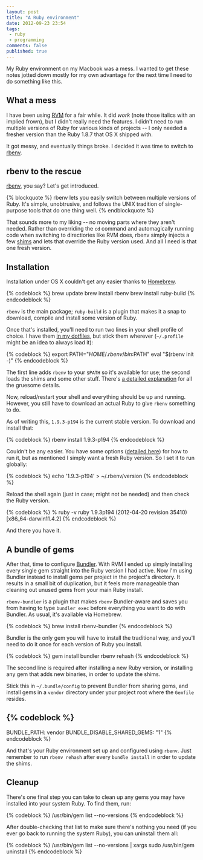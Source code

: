 ```yaml
---
layout: post
title: "A Ruby environment"
date: 2012-09-23 23:54
tags:
 - ruby
 - programming
comments: false
published: true
---
```


My Ruby environment on my Macbook was a mess. I wanted to get these notes jotted down mostly for my own advantage for the next time I need to do something like this.

<!-- more -->

## What a mess ##

I have been using [RVM](https://rvm.io/) for a fair while. It did _work_ (note those italics with an implied frown), but I didn't really need the features. I didn't need to run multiple versions of Ruby for various kinds of projects -- I only needed a fresher version than the Ruby 1.8.7 that OS X shipped with.

It got messy, and eventually things broke. I decided it was time to switch to [rbenv][rbenv].

## rbenv to the rescue ##

[rbenv][rbenv], you say? Let's get introduced.

{% blockquote %}
rbenv lets you easily switch between multiple versions of Ruby. It's simple, unobtrusive, and follows the UNIX tradition of single-purpose tools that do one thing well.
{% endblockquote %}

That sounds more to my liking -- no moving parts where they aren't needed. Rather than overriding the `cd` command and automagically running code when switching to directiories like RVM does, rbenv simply injects a few [shims][shims] and lets that override the Ruby version used. And all I need is that one fresh version.

## Installation ##

Installation under OS X couldn't get any easier thanks to [Homebrew](http://mxcl.github.com/homebrew/).

{% codeblock %}
brew update
brew install rbenv
brew install ruby-build
{% endcodeblock %}

`rbenv` is the main package; `ruby-build` is a plugin that makes it a snap to download, compile and install some version of Ruby.

Once that's installed, you'll need to run two lines in your shell profile of choice. I have them [in my dotfiles][dotfiles], but stick them wherever (`~/.profile` might be an idea to always load it):

{% codeblock %}
export PATH="$HOME/.rbenv/bin:$PATH"
eval "$(rbenv init -)"
{% endcodeblock %}

The first line adds `rbenv` to your `$PATH` so it's available for use; the second loads the shims and some other stuff. There's [a detailed explanation][neckbeard] for all the gruesome details.

Now, reload/restart your shell and everything should be up and running. However, you still have to download an actual Ruby to give `rbenv` something to do.

As of writing this, `1.9.3-p194` is the current stable version. To download and install that:

{% codeblock %}
rbenv install 1.9.3-p194
{% endcodeblock %}

Couldn't be any easier. You have some options ([detailed here][usage]) for how to run it, but as mentioned I simply want a fresh Ruby version. So I set it to run globally:

{% codeblock %}
echo '1.9.3-p194' > ~/.rbenv/version
{% endcodeblock %}

Reload the shell again (just in case; might not be needed) and then check the Ruby version.

{% codeblock %}
% ruby -v
ruby 1.9.3p194 (2012-04-20 revision 35410) [x86_64-darwin11.4.2]
{% endcodeblock %}

And there you have it.

## A bundle of gems ##

After that, time to configure [Bundler][bundler]. With RVM I ended up simply installing every single gem straight into the Ruby version I had active. Now I'm using Bundler instead to install gems per project in the project's directory. It results in a small bit of duplication, but it feels more manageable than cleaning out unused gems from your main Ruby install.

`rbenv-bundler` is a plugin that makes `rbenv` Bundler-aware and saves you from having to type `bundler exec` before everything you want to do with Bundler. As usual, it's available via Homebrew. 

{% codeblock %}
brew install rbenv-bundler
{% endcodeblock %}

Bundler is the only gem you will have to install the traditional way, and you'll need to do it once for each version of Ruby you install.

{% codeblock %}
gem install bundler
rbenv rehash
{% endcodeblock %}

The second line is required after installing a new Ruby version, or installing any gem that adds new binaries, in order to update the shims.

Stick this in `~/.bundle/config` to prevent Bundler from sharing gems, and install gems in a `vendor` directory under your project root where the `Gemfile` resides.

{% codeblock %}
---
BUNDLE_PATH: vendor
BUNDLE_DISABLE_SHARED_GEMS: "1"
{% endcodeblock %}

And that's your Ruby environment set up and configured using `rbenv`. Just remember to run `rbenv rehash` after every `bundle install` in order to update the shims.

## Cleanup ##

There's one final step you can take to clean up any gems you may have installed into your system Ruby. To find them, run:

{% codeblock %}
/usr/bin/gem list --no-versions
{% endcodeblock %}

After double-checking that list to make sure there's nothing you need (if you ever go back to running the system Ruby), you can uninstall them all:

{% codeblock %}
/usr/bin/gem list --no-versions | xargs sudo /usr/bin/gem uninstall
{% endcodeblock %}


[neckbeard]: https://github.com/sstephenson/rbenv#section_2.3
[rbenv]: https://github.com/sstephenson/rbenv
[shims]: http://en.wikipedia.org/wiki/Shim_(computing)
[dotfiles]: https://github.com/jsvensson/dotfiles
[usage]: https://github.com/sstephenson/rbenv#section_3
[bundler]: http://gembundler.com/